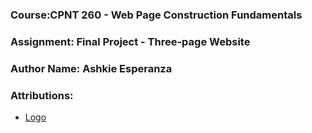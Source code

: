 ### Course:CPNT 260 - Web Page Construction Fundamentals 
### Assignment: Final Project - Three-page Website
### Author Name: Ashkie Esperanza
### Attributions: 
- [Logo](https://stackoverflow.com/questions/71289377/how-can-i-put-my-logo-to-right-side-of-the-navbar)